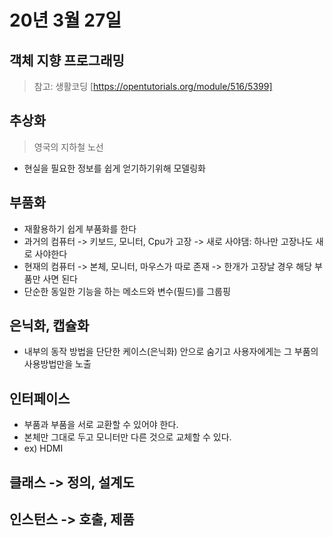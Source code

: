 # 20년 3월 27일

## 객체 지향 프로그래밍
> 참고: 생활코딩 [https://opentutorials.org/module/516/5399]
## 추상화
> 영국의 지하철 노선
+ 현실을 필요한 정보를 쉽게 얻기하기위해 모델링화

## 부품화
+ 재활용하기 쉽게 부품화를 한다
+ 과거의 컴퓨터 -> 키보드, 모니터, Cpu가 고장 -> 새로 사야댐: 하나만 고장나도 새로 사야한다
+ 현재의 컴퓨터 -> 본체, 모니터, 마우스가 따로 존재 -> 한개가 고장날 경우 해당 부품만 사면 된다
+ 단순한 동일한 기능을 하는 메소드와 변수(필드)를 그룹핑

## 은닉화, 캡슐화
+ 내부의 동작 방법을 단단한 케이스(은닉화) 안으로 숨기고 사용자에게는 그 부품의 사용방법만을 노출

## 인터페이스
+ 부품과 부품을 서로 교환할 수 있어야 한다.
+ 본체만 그대로 두고 모니터만 다른 것으로 교체할 수 있다.
+ ex) HDMI

## 클래스 -> 정의, 설계도
## 인스턴스 -> 호출, 제품
